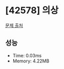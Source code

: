 # [42578] 의상

[문제 출처](https://school.programmers.co.kr/learn/courses/30/lessons/42578)

## 성능

- Time: 0.03ms
- Memory: 4.22MB